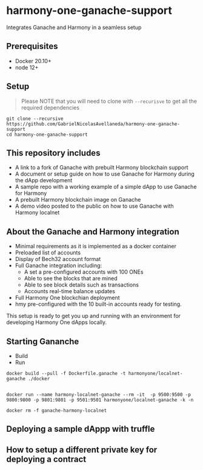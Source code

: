 # harmony-one-ganache-support
Integrates Ganache and Harmony in a seamless setup

## Prerequisites
* Docker 20.10+
* node 12+

## Setup
> Please NOTE that you will need to clone with `--recurisve` to get all the required dependencies

```
git clone --recursive https://github.com/GabrielNicolasAvellaneda/harmony-one-ganache-support
cd harmony-one-ganache-support
```

## This repository includes
* A link to a fork of Ganache with prebuilt Harmony blockchain support
* A document or setup guide on how to use Ganache for Harmony during the dApp development
* A sample repo with a working example of a simple dApp to use Ganache for Harmony
* A prebuilt Harmony blockchain image on Ganache
* A demo video posted to the public on how to use Ganache with Harmony localnet

## About the Ganache and Harmony integration
* Minimal requirements as it is implemented as a docker container
* Preloaded list of accounts 
* Display of Bech32 account format
* Full Ganache integration including:
    * A set a pre-configured accounts with 100 ONEs
    * Able to see the blocks that are mined
    * Able to see block details such as transactions
    * Accounts real-time balance updates
* Full Harmony One blockchian deployment
* hmy pre-configured with the 10 built-in accounts ready for testing.


This setup is ready to get you up and running with an environment for developing Harmony One dApps locally.

## Starting Gananche
* Build
* Run

```
docker build --pull -f Dockerfile.ganache -t harmonyone/localnet-ganache ./docker


docker run --name harmony-localnet-ganache --rm -it  -p 9500:9500 -p 9800:9800 -p 9801:9801 -p 9501:9501 harmonyone/localnet-ganache -k -n

docker rm -f ganache-harmony-localnet
```

## Deploying a sample dAppp with truffle



## How to setup a different private key for deploying a contract




